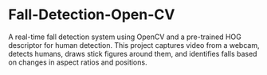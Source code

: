# Fall-Detection-Open-CV
A real-time fall detection system using OpenCV and a pre-trained HOG descriptor for human detection. This project captures video from a webcam, detects humans, draws stick figures around them, and identifies falls based on changes in aspect ratios and positions.
